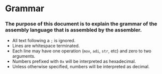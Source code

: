 # Grammar
### The purpose of this document is to explain the grammar of the assembly language that is assembled by the assembler.

- All text following a `;` is ignored.
- Lines are whitespace terminated.
- Each line may have one operation (`mov`, `adi`, `str`, etc) and zero to two arguments.
- Numbers prefixed with `0x` will be interpreted as hexadecimal.
- Unless otherwise specified, numbers will be interpreted as decimal.

